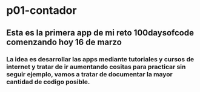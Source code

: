 # p01-contador

## Esta es la primera app de mi reto 100daysofcode comenzando hoy 16 de marzo

### La idea es desarrollar las apps mediante tutoriales y cursos de internet y tratar de ir aumentando cositas para practicar sin seguir ejemplo, vamos a tratar de documentar la mayor cantidad de codigo posible.
